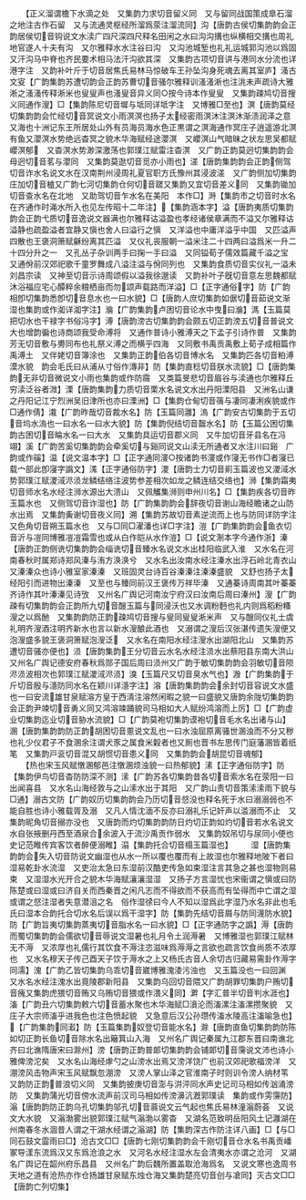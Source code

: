 <!-- { "loadSidebar": true } -->
　　【正义溜谓檐下水滴之处　又集韵力求切音留义同　又与留同战国策成臯石溜之地注古作石留　又与流通灵枢经所溜爲荥注溜流同】沟【唐韵古侯切集韵韵会正韵居侯切音钩说文水渎广四尺深四尺释名田闲之水曰沟沟搆也纵横相交搆也周礼地官遂人十夫有沟　又尔雅释水水注谷曰沟　又沟池城堑也礼礼运城郭沟池以爲固　又汗沟马中脊也齐民要术相马法汗沟欲其深　又集韵古项切音讲与港同水分流也详港字注　又韵补叶斤于切音居焦氏易林马惊破车王孙坠沟身死魂去离其室庐】溞古文叜【广韵集韵苏遭切韵会正韵苏曹切音骚尔雅释训溞溞淅也注洮未声疏诗大雅淅之溞溞传释淅米也叟叟声也溞叟音异义同○按今诗本作叟叟　又集韵疎鸠切音搜义同通作溲】□【集韵陈尼切音墀与坻同详坻字注　又博雅□至也】溟【唐韵莫经切集韵韵会忙经切音冥说文小雨溟溟也扬子太经密雨溟沐注溟沐渐渍润泽之意　又海也十洲记东王所居处山外有员海员海水色正黒谓之溟海通作冥庄子逍遥游北溟有鱼又瀴溟水势绝远杳冥之貌木华海赋经途瀴溟　又巊溟山气暗昧之状左思吴都赋巊溟郁　又杳溟水势渺深激荡也郭璞江赋雷注杳溟　又广韵正韵莫迥切集韵韵会母迥切音茗与瀴同　又集韵莫逖切音觅亦小雨也】溠【唐韵集韵韵会正韵侧驾切音诈水名说文水在汉南荆州浸周礼夏官职方氏豫州其浸波溠　又广韵侧加切集韵庄加切音樝又广韵七河切集韵仓何切音蹉又集韵又宜切音差义同　又集韵锄加切音查水名在北地　又助驾切音乍水名在美阳　本作□】溡【集韵市之切音时水名在齐通作时渑水所入也见左传昭十二年注】【集韵涵本字】溢【唐韵夷质切集韵韵会正韵弋质切音逸说文器满也尔雅释诂溢盈也孝经诸侯章满而不溢又尔雅释诂溢静也疏盈溢者宜静又愼也舍人曰溢行之愼　又洋溢也中庸洋溢乎中国　又匹溢声四散也王褒洞箫赋龢纷离其匹溢　又仪礼丧服朝一溢米注二十四两曰溢爲米一升二十四分升之一　又孔丛子杂训两手曰掬一手曰溢　又同镒荀子儒效篇藏千溢之宝　又通佾前汉郊祀歌千童罗舞成八溢注溢与佾同列也　又集韵食质切音实仪礼一溢未刘昌宗读　又神至切音示诗周颂假以溢我徐邈读　又韵补叶子旣切音意左思魏都赋沐浴福应宅心醰粹余粮栖亩而勿颂声载路而洋溢】□【正字通俗字】防【广韵相卽切集韵悉卽切音息水也一曰水貌】□【唐韵人庶切集韵如倨切音茹说文渐湿也集韵或作洳详洳字注】溣【广韵集韵卢困切音论水中曳曰溣】溤【玉篇莫把切水也干禄字书俗冯字】溥【唐韵滂古切集韵韵会颇五切正韵滂五切音普说文大也增韵徧也诗商颂我受命溥将　又通作普诗小雅溥天之下孟子引诗作普　又集韵芳无切音敷与旉同布也礼祭义溥之而横乎四海　又同敷书禹贡禹敷上荀子成相篇作禹溥土　又伴姥切音簿涂也　又集韵正韵伯各切音博水名　又集韵匹各切音粕溥漠水貌　韵会毛氏曰从浦从寸俗作漙非】防【集韵直稔切音朕水流貌】□【唐韵集韵无非切音微说文小雨也集韵或作防霺　又类篇旻悲切音眉谷与渎通也尔雅释丘穷渎泛谷者溦】溧【唐韵集韵力质切音栗水名说文水出丹阳溧阳县　又洲名山谦之丹阳记江宁烈洲吴旧津所也亦曰溧洲】□【集韵仓甸切音篟与凄同凄浰疾貌或作□通作倩】溨【广韵昨哉切音裁水名】防【玉篇同灉】溩【广韵安古切集韵于五切音坞水溩也一曰水名一曰水大貌】防【集韵倪结切音齧水名】防【玉篇公困切集韵古困切音睔水名一曰大水　又集韵具运切音郡义同　又牛加切音牙县名在冯翊】溪【广韵苦奚切集韵韵会牵奚切与谿同说文山渎无所通者又水注川曰谿　广韵或作磎】温【说文温本字】□【正字通同濅○按诸韵书濅或作寖无书作□者寖已载宀部此卽寖字譌文】溬【正字通俗防字】溭【唐韵士力切音崱玉篇波也又溭淢水势郭璞江赋溭淢浕涢龙鳞结络注波势参差相次如龙之鳞连结交络也】浉【集韵霜夷切音师水名水经注浉水源出大溃山　又佩觿集浉则申州川名】□【集韵疾各切音昨玉篇水也　又侧驾切音诈湿也】防【广韵集韵韵会辞夜切音谢山海经瞻诸之山防水出焉　又集韵夤谢切音夜义同】溯【集韵苏故切音素逆流而上也与防同详防字注　又色角切音朔玉篇水也　又与□同□濯潘也详□字注】溰【广韵集韵韵会鱼衣切音沂与凒同博雅凒凒霜雪也或从白作皑从水作溰】□【说文淛本字今通作浙】溱【唐韵正韵侧诜切集韵韵会缁诜切音臻水名说文水出桂阳临武入淮　又水名在河南春秋时属郑诗郑风溱与洧方涣涣兮　又水名出汝南水经注溱水出浮石岭北青衣山　又溱溱众也诗小雅室家溱溱　又班固灵台诗百谷溱溱注溱溱盛貌　又舒也扬子太经阳引而进物出溱溱　又至也与臻同前汉王褒传万祥毕溱　又通蓁诗周南其叶蓁蓁齐诗作其叶溱溱见诗攷　又州名广舆记河南汝宁府汉曰汝南后周曰溱州】溲【广韵疎有切集韵韵会正韵所九切音醙玉篇与同浸沃也又水调粉麪也礼内则爲稻粉糔溲之以爲酏　又集韵韵防正韵疎鸠切音搜与叟同叟叟淅米声　又与醙同仪礼士虞礼明齐溲酒注明齐新水也言以新水溲酿此酒也　又溺谓之溲后汉张湛传遗矢溲便又泡溲盛多貌王褒洞箫赋泡溲泛　又水名在南阳水经注溲水出湖阳北山　又集韵苏遭切音骚亦便也】涢【唐韵集韵王分切音云水名水经注涢水出蔡阳县东南大洪山　又州名广舆记德安府春秋爲郧子国后周曰涢州又广韵于敏切集韵韵会羽敏切音陨浕涢波相次也郭璞江赋溭淢浕涢】溴【玉篇尺又切音臭水气也】溵【广韵集韵于斤切音殷与濦防同水名在颖川详濦字注】溶【唐韵集韵韵会余封切音容说文水盛也一曰安流雄甘泉赋溶方皇于西淸注溶然闲暇之貌一曰盛貌又唐韵余陇切集韵韵会正韵尹竦切音勇义同又鸿溶竦踊貌司马相如大人赋纷鸿溶而上厉】□【广韵虚业切集韵迄业切音胁水流貌】□【广韵莫袍切集韵谟袍切音毛水名出诸与山】溷【唐韵集韵韵防正韵胡困切音慁说文乱也一曰水浊屈原离骚世溷浊而不分又秽也礼少仪君子不食溷余注谓犬豕之属食米糓者也又厠也晋书左思传门庭藩溷皆着纸笔　又集韵戸衮切音混又胡惯切音患义同　又集韵韵会胡昆切音魂郁】
　　【热也宋玉风赋憞溷郁邑注憞溷烦浊貌一曰热郁貌】溸【正字通俗防字】防【集韵伊鸟切音杳防防深不测】溹【广韵苏各切集韵昔各切音索水名在荥阳一曰出闻喜县　又水名山海经敦与之山溹水出于其阳　又广韵山责切音策溹溹雨下貌与□通】溺古文防【广韵奴历切集韵韵会乃历切音惄没也释名死于水曰溺溺弱也不能自胜也诗小雅载胥及溺　又凡人情沈湎不反亦曰溺礼乐记奸声以滥溺而不止　又集韵昵角切音搦亦没也　又唐韵而灼切集韵韵防日灼切正韵如灼切音若水名说文水自张掖删丹西至酒泉合余波入于流沙禹贡作弱水　又集韵奴吊切与尿同小便也史记范睢传宾客饮者醉便溺睢】溻【集韵托合切音榻玉篇湿也】
　　湿【唐韵集韵韵会失入切音防说文幽湿也从水一所以覆也覆而有上故湿也尔雅释地陂下者曰湿易乾卦水流湿　又吏治太急曰东湿前汉酷吏传急如束湿注言其急之甚也湿物则易束　又湿湿水光开合之貌木华海赋瀼瀼湿湿　又扬子方言湿忧也宋衞谓之愼或曰防陈楚或曰湿或曰济自关而西秦晋之闲凡志而不得欲而不获高而有坠得而中亡谓之湿或谓之惄注湿者失意潜沮之名　俗作湿徐曰今人不知以湿爲此字湿乃水名非此也毛氏曰湿本合韵托合切水名后误以爲干湿字】防【集韵先结切音屑与防同瀎防水貌】防【广韵旨夷切集韵蒸夷切音脂水名一曰水貌】□【正字通防字之譌】溽【唐韵而蜀切集韵韵会儒欲切音辱说文湿暑也礼月令土润溽暑　又博雅湿也郭璞江赋林无不溽　又浓厚也礼儒行其饮食不溽注恣滋味爲溽溽之言欲也疏言饮食尚质不浓厚也　又水名穆天子传己酉天子饮于溽水之上又杨氏古音人余切古归藏易需卦作溽字同濡】溾【广韵乙皆切集韵乌乖切音崴博雅溾涹污浊也　又玉篇没也一曰回渊　又水名水经注溾水出竟陵郡新阳县　又集韵乌回切音隈又广韵胡罪切集韵户贿切音瘣又集韵虎猥切音贿又乌贿切音猥或作渨义同】溿【字汇普半切音判水涯也】滀【广韵丑六切集韵敕六切音蓄水聚也木华海赋□濆沦而滀漯注滀漯攒聚貌　又庄子大宗师滀乎进我色也注色愤起貌　又急意后汉公孙瓒传滀水陵高注滀喻急也】【广韵集韵同瀫】防【玉篇集韵奴登切音能水名】滁【唐韵直鱼切集韵韵防陈如切正韵长鱼切音除水名出簸箕山入海　又州名广舆记秦属九江郡东晋曰南谯北齐曰北谯隋唐宋曰滁州】滂【唐韵正韵普郞切集韵韵会铺郞切音霶说文沛也诗小雅俾滂沱矣　又水名山海经虖勺之山滂水出焉又滂洋饶广也前汉郊祀歌福滂洋　又淜滂风击物声宋玉风赋飘忽淜滂　又滂人掌山泽之官淮南子时则训令滂人纳材苇　又韵防正韵普浪切义同　又集韵披庚切音澎与洴泙同水声史记司马相如传汹涌滂防　又集韵蒲光切音傍水流声前汉司马相如传滂濞沆漑郭璞读　集韵或作雱霶防】滃【唐韵韵防正韵乌孔切集韵邬孔切音蓊说文云气起也焦氏易林潼滃蔚荟　又说文大水貌　又滃渤雾出貌郭璞江赋气滃渤以雾杳　又湖名范致明岳阳风土记灉湖在州南春冬水涸昔人谓之干湖水经谓之滃湖】防【集韵深古作防注详八画】□【与□同石鼓文霝雨曰□】沧古文□□【唐韵七刚切集韵韵会千刚切音仓水名书禹贡嶓冢导漾东流爲汉又东爲沧浪之水　又河名水经注湿水左会清夷水亦谓之沧河　又湖名广舆记在韶州府乐昌县　又州名广韵后魏所置盖取沧海爲名　又说文寒也逸周书天地之道有沧热亦作仓扬雄甘泉赋东烛仓海又集韵楚亮切音创与凔同】灭古文□□【唐韵亡列切集】
